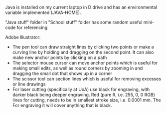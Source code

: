 Java is installed on my current laptop in D drive and has an environmental variable implemented (JAVA-HOME).

"Java stuff" folder in "School stuff" folder has some random useful mini-code for referencing

Adobe Illustrator:  
- The pen tool can draw straight lines by clicking two points or make a curving line by holding and dragging on the second point. It can also make new anchor points by clicking on a path
- The selector mouse cursor can move anchor points which is useful for making small edits, as well as round corners by zooming in and dragging the small dot that shows up in a corner
- The scissor tool can section lines which is useful for removing excesses or line drawings
- For laser cutting (specifically at UoA) use black for engraving, with darker black being deeper engraving. Red (pure R, i.e. 255, 0, 0 RGB) lines for cutting, needs to be in smallest stroke size, i.e. 0.0001 mm. The For engraving it will cover anything that is black.
